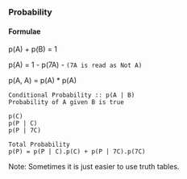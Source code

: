 ### Probability

#### Formulae

p\(A\) + p\(B\) = 1

p\(A\) = 1 - p\(7A\)                  - `(7A is read as Not A)`

p\(A, A\) = p\(A\) \* p\(A\)

```
Conditional Probability :: p(A | B)
Probability of A given B is true

p(C)
p(P | C)
p(P | 7C)

Total Probability
p(P) = p(P | C).p(C) + p(P | 7C).p(7C)
```

Note: Sometimes it is just easier to use truth tables.

### 



